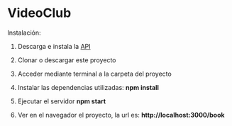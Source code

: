 # VideoClub


Instalación:

1) Descarga e instala la [API](https://github.com/00dani00/prueba_tecnica/tree/main/videoClub_api)

2) Clonar o descargar este proyecto

3) Acceder mediante terminal a la carpeta del proyecto

4) Instalar las dependencias utilizadas:  <b>npm install</b>

5) Ejecutar el servidor <b>npm start</b>

6) Ver en el navegador el proyecto, la url es: <b>http://localhost:3000/book</b>
